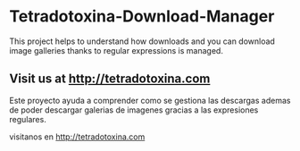 # Tetradotoxina-Download-Manager
This project helps to understand how downloads and you can download image galleries thanks to regular expressions is managed.

Visit us at http://tetradotoxina.com
-----------------------------------------------------------------------------------------------------------------
Este proyecto ayuda a comprender como se gestiona las descargas ademas de poder descargar galerias de imagenes gracias a las expresiones regulares.

visitanos en http://tetradotoxina.com
